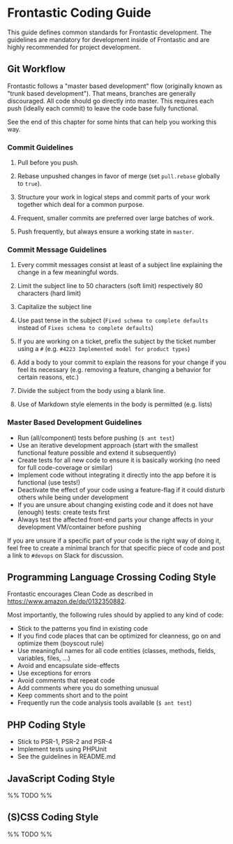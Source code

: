 # Frontastic Coding Guide

This guide defines common standards for Frontastic development. The guidelines
are mandatory for development inside of Frontastic and are highly recommended
for project development.

## Git Workflow

Frontastic follows a "master based development" flow (originally known as
"trunk based development"). That means, branches are generally discouraged. All
code should go directly into master. This requires each push (ideally each
commit) to leave the code base fully functional.

See the end of this chapter for some hints that can help you working this way.

### Commit Guidelines

1. Pull before you push.

2. Rebase unpushed changes in favor of merge (set `pull.rebase` globally to
   `true`).

3. Structure your work in logical steps and commit parts of your work together
   which deal for a common purpose.

4. Frequent, smaller commits are preferred over large batches of work.

5. Push frequently, but always ensure a working state in `master`.

### Commit Message Guidelines

1. Every commit messages consist at least of a subject line explaining the
   change in a few meaningful words.

2. Limit the subject line to 50 characters (soft limit) respectively 80
   characters (hard limit)

3. Capitalize the subject line

4. Use past tense in the subject (`Fixed schema to complete defaults` instead
   of `Fixes schema to complete defaults`)

4. If you are working on a ticket, prefix the subject by the ticket number
   using a `#` (e.g. `#4223 Implemented model for product types`)

5. Add a body to your commit to explain the reasons for your change if you feel
   its necessary (e.g. removing a feature, changing a behavior for certain
   reasons, etc.)

6. Divide the subject from the body using a blank line.

7. Use of Markdown style elements in the body is permitted (e.g. lists)

### Master Based Development Guidelines

- Run (all/component) tests before pushing (`$ ant test`)
- Use an iterative development approach (start with the smallest functional
  feature possible and extend it subsequently)
- Create tests for all new code to ensure it is basically working (no need for
  full code-coverage or similar)
- Implement code without integrating it directly into the app before it is
  functional (use tests!)
- Deactivate the effect of your code using a feature-flag if it could disturb
  others while being under development
- If you are unsure about changing existing code and it does not have (enough)
  tests: create tests first
- Always test the affected front-end parts your change affects in your
  development VM/container before pushing

If you are unsure if a specific part of your code is the right way of doing it,
feel free to create a minimal branch for that specific piece of code and post a
link to `#devops` on Slack for discussion.

## Programming Language Crossing Coding Style

Frontastic encourages Clean Code as described in https://www.amazon.de/dp/0132350882.

Most importantly, the following rules should by applied to any kind of code:

* Stick to the patterns you find in existing code
* If you find code places that can be optimized for cleanness, go on and optimize them (boyscout rule)
* Use meaningful names for all code entities (classes, methods, fields, variables, files, ...)
* Avoid and encapsulate side-effects
* Use exceptions for errors
* Avoid comments that repeat code
* Add comments where you do something unusual
* Keep comments short and to the point
* Frequently run the code analysis tools available (`$ ant test`)

## PHP Coding Style

* Stick to PSR-1, PSR-2 and PSR-4
* Implement tests using PHPUnit
* See the guidelines in README.md

## JavaScript Coding Style

%% TODO %%

## (S)CSS Coding Style

%% TODO %%
